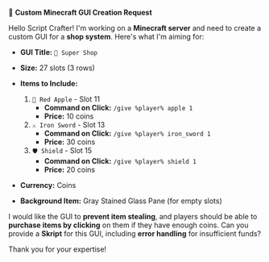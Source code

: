 🚀 **Custom Minecraft GUI Creation Request**

Hello Script Crafter! I'm working on a **Minecraft server** and need to create a custom GUI for a **shop system**. Here's what I'm aiming for:

- **GUI Title:** `🛒 Super Shop`
- **Size:** 27 slots (3 rows)
- **Items to Include:**
  1. `🍎 Red Apple` - Slot 11
     - **Command on Click:** `/give %player% apple 1`
     - **Price:** 10 coins
  2. `⚔️ Iron Sword` - Slot 13
     - **Command on Click:** `/give %player% iron_sword 1`
     - **Price:** 30 coins
  3. `🛡️ Shield` - Slot 15
     - **Command on Click:** `/give %player% shield 1`
     - **Price:** 20 coins

- **Currency:** Coins
- **Background Item:** Gray Stained Glass Pane (for empty slots)

I would like the GUI to **prevent item stealing**, and players should be able to **purchase items by clicking** on them if they have enough coins. Can you provide a **Skript** for this GUI, including **error handling** for insufficient funds?

Thank you for your expertise!

